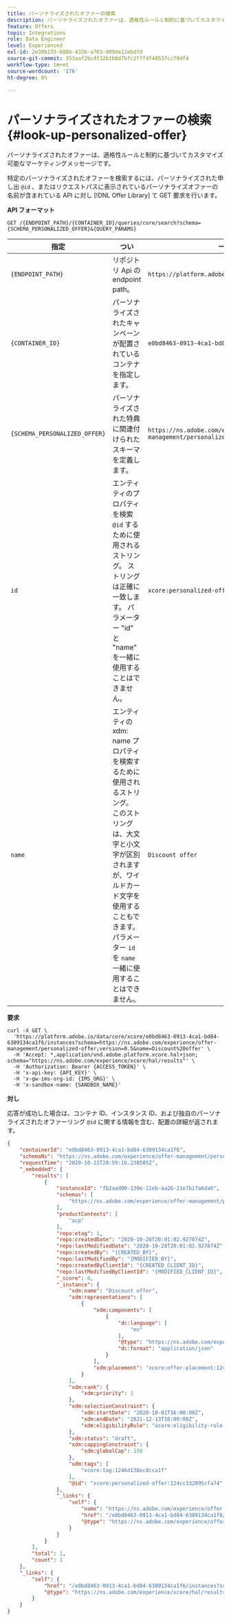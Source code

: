 ```yaml
---
title: パーソナライズされたオファーの検索
description: パーソナライズされたオファーは、適格性ルールと制約に基づいてカスタマイズ可能なマーケティングメッセージです。
feature: Offers
topic: Integrations
role: Data Engineer
level: Experienced
exl-id: 2e30b155-688b-432b-a703-d09de12ebdfd
source-git-commit: 353aaf2bc4f32b1b0d7bfc2f7f4f48537cc79df4
workflow-type: tm+mt
source-wordcount: '176'
ht-degree: 0%

---
```


# パーソナライズされたオファーの検索 {#look-up-personalized-offer}

パーソナライズされたオファーは、適格性ルールと制約に基づいてカスタマイズ可能なマーケティングメッセージです。

特定のパーソナライズされたオファーを検索するには、パーソナライズされた申し出 `@id` 、またはリクエストパスに表示されているパーソナライズオファーの名前が含まれている API に対し [!DNL Offer Library] て GET 要求を行います。

**API フォーマット**

```http
GET /{ENDPOINT_PATH}/{CONTAINER_ID}/queries/core/search?schema={SCHEMA_PERSONALIZED_OFFER}&{QUERY_PARAMS}
```

| 指定 | つい | 一 |
| --------- | ----------- | ------- |
| `{ENDPOINT_PATH}` | リポジトリ Api の endpoint path。 | `https://platform.adobe.io/data/core/xcore/` |
| `{CONTAINER_ID}` | パーソナライズされたキャンペーンが配置されているコンテナを指定します。 | `e0bd8463-0913-4ca1-bd84-6309134ca1f6` |
| `{SCHEMA_PERSONALIZED_OFFER}` | パーソナライズされた特典に関連付けられたスキーマを定義します。 | `https://ns.adobe.com/experience/offer-management/personalized-offer;version=0.5` |
| `id` | エンティティのプロパティを検索 `@id` するために使用されるストリング。 ストリングは正確に一致します。 パラメーター &quot;id&quot; と &quot;name&quot; を一緒に使用することはできません。 | `xcore:personalized-offer:124cc332095cfa74` |
| `name` | エンティティの xdm: name プロパティを検索するために使用されるストリング。 このストリングは、大文字と小文字が区別されますが、ワイルドカード文字を使用することもできます。 パラメーター `id` を `name` 一緒に使用することはできません。 | `Discount offer` |

**要求**

```shell
curl -X GET \
  'https://platform.adobe.io/data/core/xcore/e0bd8463-0913-4ca1-bd84-6309134ca1f6/instances?schema=https://ns.adobe.com/experience/offer-management/personalized-offer;version=0.5&name=Discount%20offer' \
  -H 'Accept: *,application/vnd.adobe.platform.xcore.hal+json; schema="https://ns.adobe.com/experience/xcore/hal/results"' \
  -H 'Authorization: Bearer {ACCESS_TOKEN}' \
  -H 'x-api-key: {API_KEY}' \
  -H 'x-gw-ims-org-id: {IMS_ORG}' \
  -H 'x-sandbox-name: {SANDBOX_NAME}'
```

**対し**

応答が成功した場合は、コンテナ ID、インスタンス ID、および独自のパーソナライズされたオファーリング `@id` に関する情報を含む、配置の詳細が返されます。

```json
{
    "containerId": "e0bd8463-0913-4ca1-bd84-6309134ca1f6",
    "schemaNs": "https://ns.adobe.com/experience/offer-management/personalized-offer;version=0.5",
    "requestTime": "2020-10-21T20:59:16.238585Z",
    "_embedded": {
        "results": [
            {
                "instanceId": "fb2aad00-130e-11eb-aa26-21e7b1fa6da6",
                "schemas": [
                    "https://ns.adobe.com/experience/offer-management/personalized-offer;version=0.5"
                ],
                "productContexts": [
                    "acp"
                ],
                "repo:etag": 1,
                "repo:createdDate": "2020-10-20T20:01:02.927874Z",
                "repo:lastModifiedDate": "2020-10-20T20:01:02.927874Z",
                "repo:createdBy": "{CREATED_BY}",
                "repo:lastModifiedBy": "{MODIFIED_BY}",
                "repo:createdByClientId": "{CREATED_CLIENT_ID}",
                "repo:lastModifiedByClientId": "{MODIFIED_CLIENT_ID}",
                "_score": 0,
                "_instance": {
                    "xdm:name": "Discount offer",
                    "xdm:representations": [
                        {
                            "xdm:components": [
                                {
                                    "dc:language": [
                                        "en"
                                    ],
                                    "@type": "https://ns.adobe.com/experience/offer-management/content-component-json",
                                    "dc:format": "application/json"
                                }
                            ],
                            "xdm:placement": "xcore:offer-placement:12428d436d87dc84"
                        }
                    ],
                    "xdm:rank": {
                        "xdm:priority": 1
                    },
                    "xdm:selectionConstraint": {
                        "xdm:startDate": "2020-10-01T16:00:00Z",
                        "xdm:endDate": "2021-12-13T16:00:00Z",
                        "xdm:eligibilityRule": "xcore:eligibility-rule:124cb4511da781fc"
                    },
                    "xdm:status": "draft",
                    "xdm:cappingConstraint": {
                        "xdm:globalCap": 150
                    },
                    "xdm:tags": [
                        "xcore:tag:1246d138ec8cca1f"
                    ],
                    "@id": "xcore:personalized-offer:124cc332095cfa74"
                },
                "_links": {
                    "self": {
                        "name": "https://ns.adobe.com/experience/offer-management/personalized-offer;version=0.5#fb2aad00-130e-11eb-aa26-21e7b1fa6da6",
                        "href": "/e0bd8463-0913-4ca1-bd84-6309134ca1f6/instances/fb2aad00-130e-11eb-aa26-21e7b1fa6da6",
                        "@type": "https://ns.adobe.com/experience/offer-management/personalized-offer;version=0.5"
                    }
                }
            }
        ],
        "total": 1,
        "count": 1
    },
    "_links": {
        "self": {
            "href": "/e0bd8463-0913-4ca1-bd84-6309134ca1f6/instances?schema=https://ns.adobe.com/experience/offer-management/personalized-offer;version=0.5&name=Discount%20offer",
            "@type": "https://ns.adobe.com/experience/xcore/hal/results"
        }
    }
}
```

